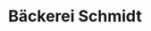 ---
title: "Bäckerei Schmidt"
url: /schwabach/baeckerei-schmidt-limbacher-strasse/
shop: Bäckerei
---